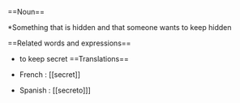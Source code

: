 ==Noun==

*Something that is hidden and that someone wants to keep hidden

==Related words and expressions==

* to keep secret
==Translations==

* French : [[secret]]
* Spanish : [[secreto]]]